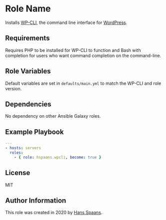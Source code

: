 # Role Name

Installs [WP-CLI](https://wp-cli.org), the command line interface for [WordPress](https://wordpress.org).

## Requirements

Requires PHP to be installed for WP-CLI to function and Bash with completion for users who want command completion on the command-line.

## Role Variables

Default variables are set in `defaults/main.yml` to match the WP-CLI and role version.

## Dependencies

No dependency on other Ansible Galaxy roles.

## Example Playbook

```yaml
---
- hosts: servers
  roles:
    - { role: hspaans.wpcli, become: true }
```

## License

MIT

## Author Information

This role was created in 2020 by [Hans Spaans](https://github.com/hspaans).

